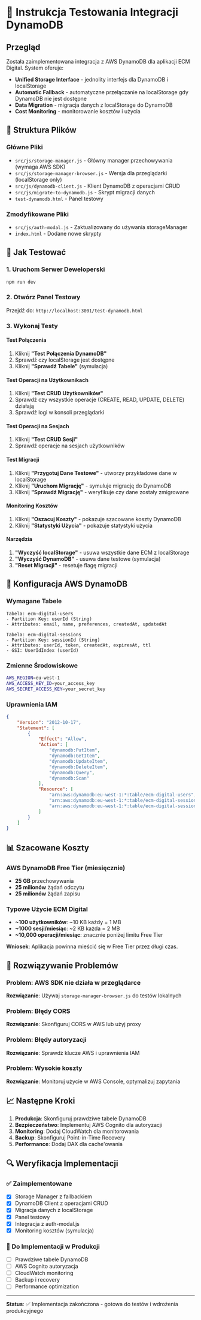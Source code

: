 # 🧪 Instrukcja Testowania Integracji DynamoDB

## Przegląd

Została zaimplementowana integracja z AWS DynamoDB dla aplikacji ECM Digital. System oferuje:

- **Unified Storage Interface** - jednolity interfejs dla DynamoDB i localStorage
- **Automatic Fallback** - automatyczne przełączanie na localStorage gdy DynamoDB nie jest dostępne
- **Data Migration** - migracja danych z localStorage do DynamoDB
- **Cost Monitoring** - monitorowanie kosztów i użycia

## 📁 Struktura Plików

### Główne Pliki
- `src/js/storage-manager.js` - Główny manager przechowywania (wymaga AWS SDK)
- `src/js/storage-manager-browser.js` - Wersja dla przeglądarki (localStorage only)
- `src/js/dynamodb-client.js` - Klient DynamoDB z operacjami CRUD
- `src/js/migrate-to-dynamodb.js` - Skrypt migracji danych
- `test-dynamodb.html` - Panel testowy

### Zmodyfikowane Pliki
- `src/js/auth-modal.js` - Zaktualizowany do używania storageManager
- `index.html` - Dodane nowe skrypty

## 🚀 Jak Testować

### 1. Uruchom Serwer Deweloperski
```bash
npm run dev
```

### 2. Otwórz Panel Testowy
Przejdź do: `http://localhost:3001/test-dynamodb.html`

### 3. Wykonaj Testy

#### Test Połączenia
1. Kliknij **"Test Połączenia DynamoDB"**
2. Sprawdź czy localStorage jest dostępne
3. Kliknij **"Sprawdź Tabele"** (symulacja)

#### Test Operacji na Użytkownikach
1. Kliknij **"Test CRUD Użytkowników"**
2. Sprawdź czy wszystkie operacje (CREATE, READ, UPDATE, DELETE) działają
3. Sprawdź logi w konsoli przeglądarki

#### Test Operacji na Sesjach
1. Kliknij **"Test CRUD Sesji"**
2. Sprawdź operacje na sesjach użytkowników

#### Test Migracji
1. Kliknij **"Przygotuj Dane Testowe"** - utworzy przykładowe dane w localStorage
2. Kliknij **"Uruchom Migrację"** - symuluje migrację do DynamoDB
3. Kliknij **"Sprawdź Migrację"** - weryfikuje czy dane zostały zmigrowane

#### Monitoring Kosztów
1. Kliknij **"Oszacuj Koszty"** - pokazuje szacowane koszty DynamoDB
2. Kliknij **"Statystyki Użycia"** - pokazuje statystyki użycia

#### Narzędzia
1. **"Wyczyść localStorage"** - usuwa wszystkie dane ECM z localStorage
2. **"Wyczyść DynamoDB"** - usuwa dane testowe (symulacja)
3. **"Reset Migracji"** - resetuje flagę migracji

## 🔧 Konfiguracja AWS DynamoDB

### Wymagane Tabele
```
Tabela: ecm-digital-users
- Partition Key: userId (String)
- Attributes: email, name, preferences, createdAt, updatedAt

Tabela: ecm-digital-sessions  
- Partition Key: sessionId (String)
- Attributes: userId, token, createdAt, expiresAt, ttl
- GSI: UserIdIndex (userId)
```

### Zmienne Środowiskowe
```bash
AWS_REGION=eu-west-1
AWS_ACCESS_KEY_ID=your_access_key
AWS_SECRET_ACCESS_KEY=your_secret_key
```

### Uprawnienia IAM
```json
{
    "Version": "2012-10-17",
    "Statement": [
        {
            "Effect": "Allow",
            "Action": [
                "dynamodb:PutItem",
                "dynamodb:GetItem",
                "dynamodb:UpdateItem",
                "dynamodb:DeleteItem",
                "dynamodb:Query",
                "dynamodb:Scan"
            ],
            "Resource": [
                "arn:aws:dynamodb:eu-west-1:*:table/ecm-digital-users",
                "arn:aws:dynamodb:eu-west-1:*:table/ecm-digital-sessions",
                "arn:aws:dynamodb:eu-west-1:*:table/ecm-digital-sessions/index/*"
            ]
        }
    ]
}
```

## 📊 Szacowane Koszty

### AWS DynamoDB Free Tier (miesięcznie)
- **25 GB** przechowywania
- **25 milionów** żądań odczytu
- **25 milionów** żądań zapisu

### Typowe Użycie ECM Digital
- **~100 użytkowników**: ~10 KB każdy = 1 MB
- **~1000 sesji/miesiąc**: ~2 KB każda = 2 MB  
- **~10,000 operacji/miesiąc**: znacznie poniżej limitu Free Tier

**Wniosek**: Aplikacja powinna mieścić się w Free Tier przez długi czas.

## 🐛 Rozwiązywanie Problemów

### Problem: AWS SDK nie działa w przeglądarce
**Rozwiązanie**: Używaj `storage-manager-browser.js` do testów lokalnych

### Problem: Błędy CORS
**Rozwiązanie**: Skonfiguruj CORS w AWS lub użyj proxy

### Problem: Błędy autoryzacji
**Rozwiązanie**: Sprawdź klucze AWS i uprawnienia IAM

### Problem: Wysokie koszty
**Rozwiązanie**: Monitoruj użycie w AWS Console, optymalizuj zapytania

## 📈 Następne Kroki

1. **Produkcja**: Skonfiguruj prawdziwe tabele DynamoDB
2. **Bezpieczeństwo**: Implementuj AWS Cognito dla autoryzacji
3. **Monitoring**: Dodaj CloudWatch dla monitorowania
4. **Backup**: Skonfiguruj Point-in-Time Recovery
5. **Performance**: Dodaj DAX dla cache'owania

## 🔍 Weryfikacja Implementacji

### ✅ Zaimplementowane
- [x] Storage Manager z fallbackiem
- [x] DynamoDB Client z operacjami CRUD
- [x] Migracja danych z localStorage
- [x] Panel testowy
- [x] Integracja z auth-modal.js
- [x] Monitoring kosztów (symulacja)

### 🚧 Do Implementacji w Produkcji
- [ ] Prawdziwe tabele DynamoDB
- [ ] AWS Cognito autoryzacja
- [ ] CloudWatch monitoring
- [ ] Backup i recovery
- [ ] Performance optimization

---

**Status**: ✅ Implementacja zakończona - gotowa do testów i wdrożenia produkcyjnego